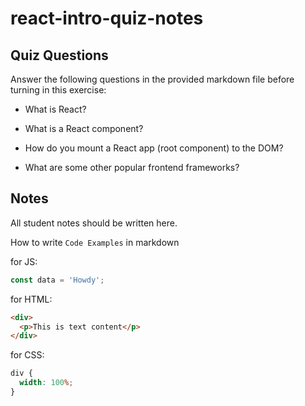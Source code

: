 # react-intro-quiz-notes

## Quiz Questions

Answer the following questions in the provided markdown file before turning in this exercise:

- What is React?

- What is a React component?

- How do you mount a React app (root component) to the DOM?

- What are some other popular frontend frameworks?

## Notes

All student notes should be written here.

How to write `Code Examples` in markdown

for JS:

```javascript
const data = 'Howdy';
```

for HTML:

```html
<div>
  <p>This is text content</p>
</div>
```

for CSS:

```css
div {
  width: 100%;
}
```
